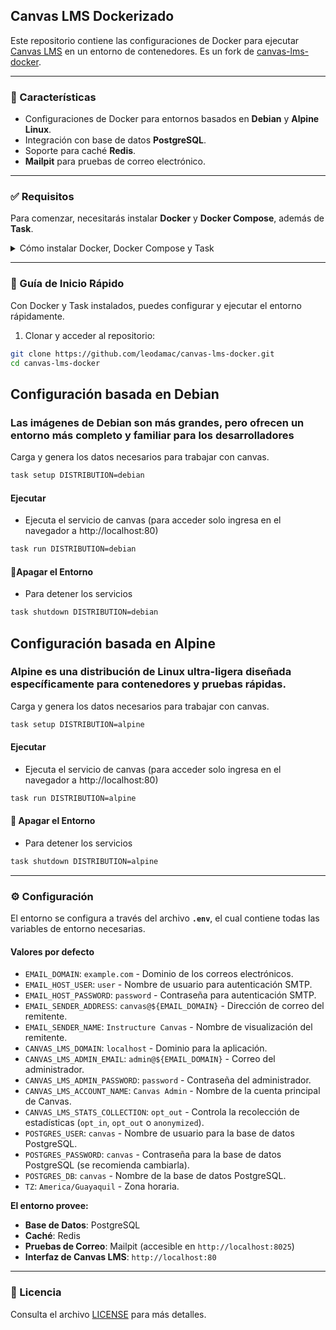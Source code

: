 ##  Canvas LMS Dockerizado

Este repositorio contiene las configuraciones de Docker para ejecutar [Canvas LMS](https://github.com/instructure/canvas-lms) en un entorno de contenedores. Es un fork de [canvas-lms-docker](https://github.com/ahamana/canvas-lms-docker).

-----

### 🌟 Características

  * Configuraciones de Docker para entornos basados en **Debian** y **Alpine Linux**.
  * Integración con base de datos **PostgreSQL**.
  * Soporte para caché **Redis**.
  * **Mailpit** para pruebas de correo electrónico.

-----

### ✅ Requisitos

Para comenzar, necesitarás instalar **Docker** y **Docker Compose**, además de **Task**.

<details>
<summary>Cómo instalar Docker, Docker Compose y Task</summary>

-----

#### 🐳 Instalación de Docker

Para instalar Docker en Ubuntu, sigue estos pasos.

1.  **Actualizar el sistema**:

    ```bash
    sudo apt-get update
    ```

2.  **Instalar dependencias necesarias**:

    ```bash
    sudo apt-get install \
    ca-certificates \
    curl \
    gnupg \
    lsb-release
    ```

3.  **Añadir la clave GPG de Docker**:

    ```bash
    sudo mkdir -p /etc/apt/keyrings
    curl -fsSL https://download.docker.com/linux/ubuntu/gpg | sudo gpg --dearmor -o /etc/apt/keyrings/docker.gpg
    ```

4.  **Configurar el repositorio de Docker**:

    ```bash
    echo \
    "deb [arch=$(dpkg --print-architecture) signed-by=/etc/apt/keyrings/docker.gpg] https://download.docker.com/linux/ubuntu \
    $(lsb_release -cs) stable" | sudo tee /etc/apt/sources.list.d/docker.list > /dev/null
    ```

5.  **Instalar Docker Engine, Docker Compose y otros componentes**:

    ```bash
    sudo apt-get update
    sudo apt-get install docker-ce docker-ce-cli containerd.io docker-compose-plugin
    ```

6.  **Añadir tu usuario al grupo `docker` (opcional, pero recomendado)**:

    ```bash
    sudo usermod -aG docker $USER
    newgrp docker
    ```

    *Esto te permite ejecutar comandos de Docker sin `sudo`.*

-----

#### 🏃‍♂️ Instalación de Task

**Task** es una herramienta de ejecución de tareas que automatiza los comandos complejos. La forma más sencilla de instalarla es con el siguiente comando:

```bash
sh -c "$(curl --location https://taskfile.dev/install.sh)" -- -d -b /usr/local/bin
```

*Este comando descarga e instala Task directamente en el directorio `/usr/local/bin`.*

-----

</details>

-----

### 🚀 Guía de Inicio Rápido

Con Docker y Task instalados, puedes configurar y ejecutar el entorno rápidamente.

1.  Clonar y acceder al repositorio:
   
   ```bash
   git clone https://github.com/leodamac/canvas-lms-docker.git
   cd canvas-lms-docker
   ```

## **Configuración basada en Debian**
### Las imágenes de Debian son más grandes, pero ofrecen un entorno más completo y familiar para los desarrolladores

  Carga y genera los datos necesarios para trabajar con canvas.
  
  ```bash
  task setup DISTRIBUTION=debian
  ```
  
  #### **Ejecutar**
  - Ejecuta el servicio de canvas (para acceder solo ingresa en el navegador a http://localhost:80)
  
  ```bash
  task run DISTRIBUTION=debian
  ```
  
  #### 🛑Apagar el Entorno
  
  - Para detener los servicios
  
  ```bash
  task shutdown DISTRIBUTION=debian
  ```

## **Configuración basada en Alpine**
### Alpine es una distribución de Linux ultra-ligera diseñada específicamente para contenedores y pruebas rápidas.

  Carga y genera los datos necesarios para trabajar con canvas.
  
  ```bash
  task setup DISTRIBUTION=alpine
  ```
  
  #### **Ejecutar**
  - Ejecuta el servicio de canvas (para acceder solo ingresa en el navegador a http://localhost:80)
  
  ```bash
  task run DISTRIBUTION=alpine
  
  ```
  #### 🛑 Apagar el Entorno
  
  - Para detener los servicios
  
  ```bash
  task shutdown DISTRIBUTION=alpine
  ```
-----

### ⚙️ Configuración

El entorno se configura a través del archivo **`.env`**, el cual contiene todas las variables de entorno necesarias.

#### **Valores por defecto**

  * `EMAIL_DOMAIN`: `example.com` - Dominio de los correos electrónicos.
  * `EMAIL_HOST_USER`: `user` - Nombre de usuario para autenticación SMTP.
  * `EMAIL_HOST_PASSWORD`: `password` - Contraseña para autenticación SMTP.
  * `EMAIL_SENDER_ADDRESS`: `canvas@${EMAIL_DOMAIN}` - Dirección de correo del remitente.
  * `EMAIL_SENDER_NAME`: `Instructure Canvas` - Nombre de visualización del remitente.
  * `CANVAS_LMS_DOMAIN`: `localhost` - Dominio para la aplicación.
  * `CANVAS_LMS_ADMIN_EMAIL`: `admin@${EMAIL_DOMAIN}` - Correo del administrador.
  * `CANVAS_LMS_ADMIN_PASSWORD`: `password` - Contraseña del administrador.
  * `CANVAS_LMS_ACCOUNT_NAME`: `Canvas Admin` - Nombre de la cuenta principal de Canvas.
  * `CANVAS_LMS_STATS_COLLECTION`: `opt_out` - Controla la recolección de estadísticas (`opt_in`, `opt_out` o `anonymized`).
  * `POSTGRES_USER`: `canvas` - Nombre de usuario para la base de datos PostgreSQL.
  * `POSTGRES_PASSWORD`: `canvas` - Contraseña para la base de datos PostgreSQL (se recomienda cambiarla).
  * `POSTGRES_DB`: `canvas` - Nombre de la base de datos PostgreSQL.
  * `TZ`: `America/Guayaquil` - Zona horaria.

**El entorno provee:**

  * **Base de Datos**: PostgreSQL
  * **Caché**: Redis
  * **Pruebas de Correo**: Mailpit (accesible en `http://localhost:8025`)
  * **Interfaz de Canvas LMS**: `http://localhost:80`

-----


### 📜 Licencia

Consulta el archivo [LICENSE](https://www.google.com/search?q=LICENSE) para más detalles.

